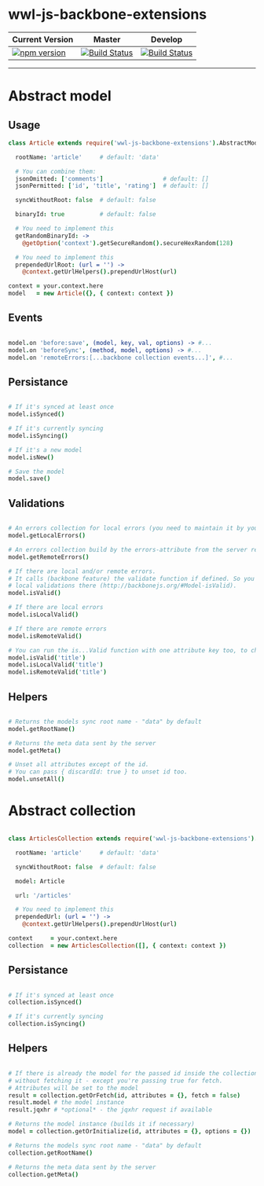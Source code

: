 # wwl-js-backbone-extensions

| Current Version | Master | Develop |
|-----------------|--------|---------|
| [![npm version](https://badge.fury.io/js/wwl-js-backbone-extensions.svg)](https://badge.fury.io/js/wwl-js-backbone-extensions) | [![Build Status](https://travis-ci.org/wonderweblabs/wwl-js-backbone-extensions.svg?branch=master)](https://travis-ci.org/wonderweblabs/wwl-js-backbone-extensions) | [![Build Status](https://travis-ci.org/wonderweblabs/wwl-js-backbone-extensions.svg?branch=develop)](https://travis-ci.org/wonderweblabs/wwl-js-backbone-extensions) |

---

# Abstract model


## Usage

```coffeescript
class Article extends require('wwl-js-backbone-extensions').AbstractModel

  rootName: 'article'     # default: 'data'

  # You can combine them:
  jsonOmitted: ['comments']                 # default: []
  jsonPermitted: ['id', 'title', 'rating']  # default: []

  syncWithoutRoot: false  # default: false

  binaryId: true          # default: false

  # You need to implement this
  getRandomBinaryId: ->
    @getOption('context').getSecureRandom().secureHexRandom(128)

  # You need to implement this
  prependedUrlRoot: (url = '') ->
    @context.getUrlHelpers().prependUrlHost(url)

```

```coffeescript
context = your.context.here
model   = new Article({}, { context: context })
```


## Events

```coffeescript

model.on 'before:save', (model, key, val, options) -> #...
model.on 'beforeSync', (method, model, options) -> #...
model.on 'remoteErrors:[...backbone collection events...]', #...

```



## Persistance

```coffeescript

# If it's synced at least once
model.isSynced()

# If it's currently syncing
model.isSyncing()

# If it's a new model
model.isNew()

# Save the model
model.save()

```


## Validations

```coffeescript

# An errors collection for local errors (you need to maintain it by yourself)
model.getLocalErrors()

# An errors collection build by the errors-attribute from the server response.
model.getRemoteErrors()

# If there are local and/or remote errors.
# It calls (backbone feature) the validate function if defined. So you could run your
# local validations there (http://backbonejs.org/#Model-isValid).
model.isValid()

# If there are local errors
model.isLocalValid()

# If there are remote errors
model.isRemoteValid()

# You can run the is...Valid function with one attribute key too, to check just that one.
model.isValid('title')
model.isLocalValid('title')
model.isRemoteValid('title')
```


## Helpers

```coffeescript

# Returns the models sync root name - "data" by default
model.getRootName()

# Returns the meta data sent by the server
model.getMeta()

# Unset all attributes except of the id.
# You can pass { discardId: true } to unset id too.
model.unsetAll()

```

# Abstract collection

```coffeescript

class ArticlesCollection extends require('wwl-js-backbone-extensions').AbstractCollection

  rootName: 'article'     # default: 'data'

  syncWithoutRoot: false  # default: false

  model: Article

  url: '/articles'

  # You need to implement this
  prependedUrl: (url = '') ->
    @context.getUrlHelpers().prependUrlHost(url)

```

```coffeescript
context     = your.context.here
collection  = new ArticlesCollection([], { context: context })
```



## Persistance

```coffeescript

# If it's synced at least once
collection.isSynced()

# If it's currently syncing
collection.isSyncing()

```


## Helpers

```coffeescript

# If there is already the model for the passed id inside the collection, it will return it
# without fetching it - except you're passing true for fetch.
# Attributes will be set to the model
result = collection.getOrFetch(id, attributes = {}, fetch = false)
result.model # the model instance
result.jqxhr # *optional* - the jqxhr request if available

# Returns the model instance (builds it if necessary)
model = collection.getOrInitialize(id, attributes = {}, options = {})

# Returns the models sync root name - "data" by default
collection.getRootName()

# Returns the meta data sent by the server
collection.getMeta()

```

